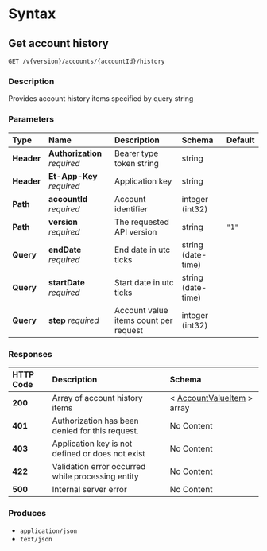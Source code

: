 # Syntax

## Get account history

```text
GET /v{version}/accounts/{accountId}/history
```

### Description

Provides account history items specified by query string

### Parameters

| Type | Name | Description | Schema | Default |
| :--- | :--- | :--- | :--- | :--- |
| **Header** | **Authorization**   _required_ | Bearer type token string | string |  |
| **Header** | **Et-App-Key**   _required_ | Application key | string |  |
| **Path** | **accountId**   _required_ | Account identifier | integer \(int32\) |  |
| **Path** | **version**   _required_ | The requested API version | string | `"1"` |
| **Query** | **endDate**   _required_ | End date in utc ticks | string \(date-time\) |  |
| **Query** | **startDate**   _required_ | Start date in utc ticks | string \(date-time\) |  |
| **Query** | **step**   _required_ | Account value items count per request | integer \(int32\) |  |

### Responses

| HTTP Code | Description | Schema |
| :--- | :--- | :--- |
| **200** | Array of account history items | &lt; [AccountValueItem](useraccounts_getaccounthistory.md#accountvalueitem) &gt; array |
| **401** | Authorization has been denied for this request. | No Content |
| **403** | Application key is not defined or does not exist | No Content |
| **422** | Validation error occurred while processing entity | No Content |
| **500** | Internal server error | No Content |

### Produces

* `application/json`
* `text/json`

